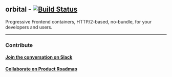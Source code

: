 orbital - [![Build Status](https://travis-ci.org/schahriar/orbital.svg?branch=master)](https://travis-ci.org/schahriar/orbital)
---

Progressive Frontend containers, HTTP/2-based, no-bundle, for your developers and users.

---

### Contribute
#### [Join the conversation on Slack](https://join.slack.com/t/orbital-js/shared_invite/enQtNDU4MTY3Njk2NjczLTAyNGM5MTgyMGE3NmVmZTBhMjA0Yjg1ZTE0M2NhNjBhM2VkMGUzYjNmZDViODg0YjFhMjRlZmRlYjJmN2M4YjM)

#### [Collaborate on Product Roadmap](https://trello.com/b/3W2ygx0c/roadmap)
